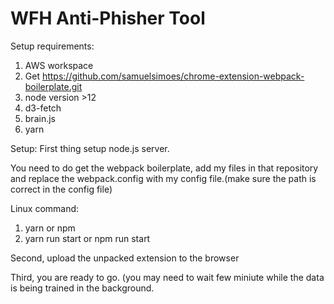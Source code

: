 # WFH Anti-Phisher Tool
Setup requirements:
1. AWS workspace
2. Get https://github.com/samuelsimoes/chrome-extension-webpack-boilerplate.git
3. node version >12
4. d3-fetch
5. brain.js
6. yarn

Setup:
First thing setup node.js server.

You need to do get the webpack boilerplate, add my files in that repository  and replace the webpack.config with my config file.(make sure the path is correct in the config file)

Linux command: 
1. yarn or npm
2. yarn run start or npm run start

Second, upload  the unpacked extension to the browser

Third, you are ready to go. (you may need to wait few miniute while the data is being trained in the background.
